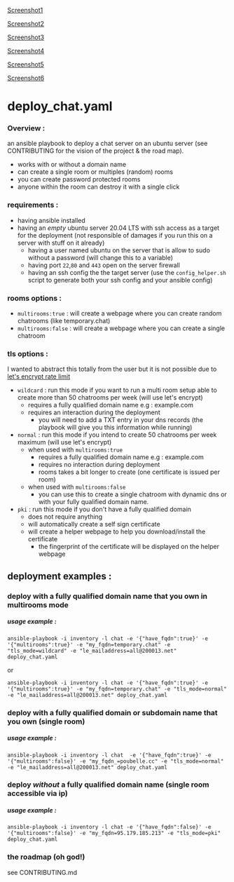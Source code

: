 [Screenshot1](https://user-images.githubusercontent.com/70525822/108941864-d4241700-7623-11eb-9d6e-c8ccd8af5689.png)

[Screenshot2](https://user-images.githubusercontent.com/70525822/108941906-ec943180-7623-11eb-8a50-f2f232cb80a0.png)

[Screenshot3](https://user-images.githubusercontent.com/70525822/108942231-9e336280-7624-11eb-83e5-234e48424c61.png)

[Screenshot4](https://user-images.githubusercontent.com/70525822/108942290-b905d700-7624-11eb-86a9-32fe4de12c38.png)

[Screenshot5](https://user-images.githubusercontent.com/70525822/108942390-e81c4880-7624-11eb-9500-6015d0625524.png)

[Screenshot6](https://user-images.githubusercontent.com/70525822/108942396-eb173900-7624-11eb-8af7-74788d77e34d.png)


# deploy_chat.yaml
### Overview : 
an ansible playbook to deploy a chat server on an ubuntu server (see CONTRIBUTING for the vision of the project & the road map).
- works with or without a domain name
- can create a single room or multiples (random) rooms 
- you can create password protected rooms
- anyone within the room can destroy it with a single click
### requirements : 
- having ansible installed 
- having an *empty* ubuntu server 20.04 LTS with ssh access as a target for the deployment (not responsible of damages if you run this on a server with stuff on it already)
  - having a user named ubuntu on the server that is allow to sudo without a password (will change this to a variable)
  - having port `22`,`80` and `443` open on the server firewall
  - having an ssh config the the target server (use the `config_helper.sh` script to generate both your ssh config and your ansible config)
### rooms options :
- `multirooms:true` : will create a webpage where you can create random chatrooms (like temporary.chat)
- `multirooms:false` : will create a webpage where you can create a single chatroom
### tls options :
I wanted to abstract this totally from the user but it is not possible due to [let's encrypt rate limit](https://letsencrypt.org/docs/rate-limits/)
- `wildcard` : run this mode if you want to run a multi room setup able to create more than 50 chatrooms per week (will use let's encrypt)
  - requires a fully qualified domain name e.g : example.com
  - requires an interaction during the deployment
    - you will need to add a TXT entry in your dns records (the playbook will give you this information while running)
- `normal` : run this mode if you intend to create 50 chatrooms per week maximum (will use let's encrypt)
  - when used with `multirooms:true`
    - requires a fully qualified domain name e.g : example.com
    - requires no interaction during deployment
    - rooms takes a bit longer to create (one certificate is issued per room)
  - when used with `multirooms:false`
    - you can use this to create a single chatroom with dynamic dns or with your fully qualified domain name.
- `pki` : run this mode if you don't have a fully qualified domain 
  - does not require anything
  - will automatically create a self sign certificate 
  - will create a helper webpage to help you download/install the certificate 
    - the fingerprint of the certificate will be displayed on the helper webpage

## deployment examples :
### deploy with a fully qualified domain name that you own in multirooms mode 
##### usage example :
`ansible-playbook -i inventory -l chat -e '{"have_fqdn":true}' -e '{"multirooms":true}' -e "my_fqdn=temporary.chat" -e "tls_mode=wildcard" -e "le_mailaddress=all@200013.net" deploy_chat.yaml`

or

`ansible-playbook -i inventory -l chat -e '{"have_fqdn":true}' -e '{"multirooms":true}' -e "my_fqdn=temporary.chat" -e "tls_mode=normal" -e "le_mailaddress=all@200013.net" deploy_chat.yaml`
### deploy with a fully qualified domain or subdomain name that you own (single room)
##### usage example : 
`ansible-playbook -i inventory -l chat  -e '{"have_fqdn":true}' -e '{"multirooms":false}' -e "my_fqdn_=poubelle.cc" -e "tls_mode=normal" -e "le_mailaddress=all@200013.net" deploy_chat.yaml`

### deploy *without* a fully qualified domain name (single room accessible via ip)
##### usage example : 
`ansible-playbook -i inventory -l chat -e '{"have_fqdn":false}' -e '{"multirooms":false}' -e "my_fqdn=95.179.185.213" -e "tls_mode=pki" deploy_chat.yaml`


### the roadmap (oh god!)

see CONTRIBUTING.md
